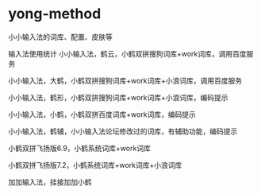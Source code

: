 # yong-method
小小输入法的词库、配置、皮肤等

输入法使用统计
小小输入法，鹤云，小鹤双拼搜狗词库+work词库，调用百度服务

小小输入法，大鹤，小鹤双拼搜狗词库+work词库+小浪词库，调用百度服务

小小输入法，鹤形，小鹤双拼搜狗词库+work词库+小浪词库，编码提示

小小输入法，小鹤，小鹤双拼百度词库+work词库，编码提示

小小输入法，鹤辅，小小输入法论坛修改过的词库，有辅助功能，编码提示

小鹤双拼飞扬版6.9，小鹤系统词库+work词库

小鹤双拼飞扬版7.2，小鹤系统词库+work词库+小浪词库

加加输入法，挂接加加小鹤
